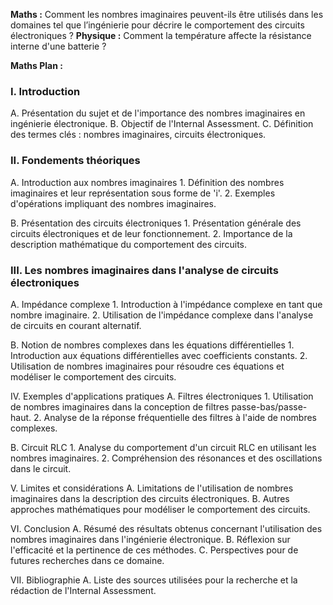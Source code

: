**Maths :** Comment les nombres imaginaires peuvent-ils être utilisés dans les domaines tel que l’ingénierie pour décrire le comportement des circuits électroniques ?
**Physique :** Comment la température affecte la résistance interne d'une batterie ?

**Maths Plan :** 

### I. Introduction
A. Présentation du sujet et de l'importance des nombres imaginaires en ingénierie électronique. B. Objectif de l'Internal Assessment. C. Définition des termes clés : nombres imaginaires, circuits électroniques.

### II. Fondements théoriques 
A. Introduction aux nombres imaginaires 1. Définition des nombres imaginaires et leur représentation sous forme de 'i'. 2. Exemples d'opérations impliquant des nombres imaginaires.

B. Présentation des circuits électroniques 1. Présentation générale des circuits électroniques et de leur fonctionnement. 2. Importance de la description mathématique du comportement des circuits.

### III. Les nombres imaginaires dans l'analyse de circuits électroniques 
A. Impédance complexe 1. Introduction à l'impédance complexe en tant que nombre imaginaire. 2. Utilisation de l'impédance complexe dans l'analyse de circuits en courant alternatif.

B. Notion de nombres complexes dans les équations différentielles 1. Introduction aux équations différentielles avec coefficients constants. 2. Utilisation de nombres imaginaires pour résoudre ces équations et modéliser le comportement des circuits.

IV. Exemples d'applications pratiques A. Filtres électroniques 1. Utilisation de nombres imaginaires dans la conception de filtres passe-bas/passe-haut. 2. Analyse de la réponse fréquentielle des filtres à l'aide de nombres complexes.

B. Circuit RLC 1. Analyse du comportement d'un circuit RLC en utilisant les nombres imaginaires. 2. Compréhension des résonances et des oscillations dans le circuit.

V. Limites et considérations A. Limitations de l'utilisation de nombres imaginaires dans la description des circuits électroniques. B. Autres approches mathématiques pour modéliser le comportement des circuits.

VI. Conclusion A. Résumé des résultats obtenus concernant l'utilisation des nombres imaginaires dans l'ingénierie électronique. B. Réflexion sur l'efficacité et la pertinence de ces méthodes. C. Perspectives pour de futures recherches dans ce domaine.

VII. Bibliographie A. Liste des sources utilisées pour la recherche et la rédaction de l'Internal Assessment.